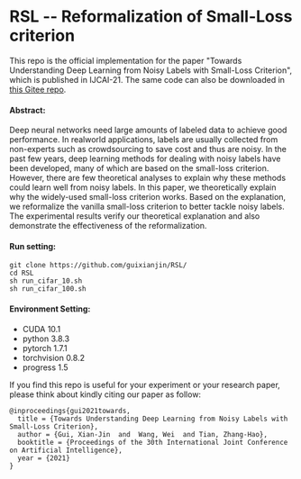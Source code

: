# RSL -- Reformalization of Small-Loss criterion


This repo is the official implementation for the paper "Towards Understanding Deep Learning from Noisy Labels with Small-Loss Criterion", which is published in IJCAI-21. The same code can also be downloaded in [this Gitee repo](https://gitee.com/guixj/RSL).

#### Abstract:

Deep neural networks need large amounts of labeled data to achieve good performance. In realworld applications, labels are usually collected from non-experts such as crowdsourcing to save cost and thus are noisy. In the past few years, deep learning methods for dealing with noisy labels have been developed, many of which are based on the small-loss criterion. However, there are few theoretical analyses to explain why these methods could learn well from noisy labels. In this paper, we theoretically explain why the widely-used small-loss criterion works. Based on the explanation, we reformalize the vanilla small-loss criterion to better tackle noisy labels. The experimental results verify our theoretical explanation and also demonstrate the effectiveness of the reformalization.

#### Run setting:
```shell
git clone https://github.com/guixianjin/RSL/
cd RSL
sh run_cifar_10.sh
sh run_cifar_100.sh
```

#### Environment Setting:
+ CUDA 10.1
+ python 3.8.3
+ pytorch 1.7.1
+ torchvision 0.8.2
+ progress 1.5

If you find this repo is useful for your experiment or your research paper, please think about kindly citing our paper as follow:

```
@inproceedings{gui2021towards,
  title = {Towards Understanding Deep Learning from Noisy Labels with Small-Loss Criterion},
  author = {Gui, Xian-Jin  and  Wang, Wei  and Tian, Zhang-Hao},
  booktitle = {Proceedings of the 30th International Joint Conference on Artificial Intelligence},
  year = {2021}
}
```
